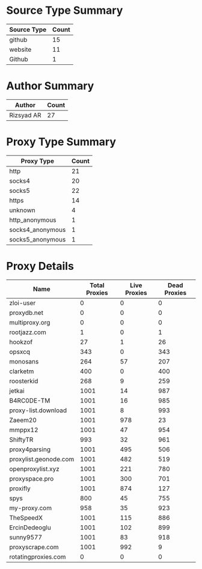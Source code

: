 # Source Type Summary

| Source Type | Count |
|-------------|-------|
| github | 15 |
| website | 11 |
| Github | 1 |


# Author Summary

| Author | Count |
|--------|-------|
| Rizsyad AR | 27 |


# Proxy Type Summary

| Proxy Type | Count |
|------------|-------|
| http | 21 |
| socks4 | 20 |
| socks5 | 22 |
| https | 14 |
| unknown | 4 |
| http_anonymous | 1 |
| socks4_anonymous | 1 |
| socks5_anonymous | 1 |


# Proxy Details

| Name | Total Proxies | Live Proxies | Dead Proxies |
|------|---------------|--------------|---------------|
| zloi-user | 0 | 0 | 0 |
| proxydb.net | 0 | 0 | 0 |
| multiproxy.org | 0 | 0 | 0 |
| rootjazz.com | 1 | 0 | 1 |
| hookzof | 27 | 1 | 26 |
| opsxcq | 343 | 0 | 343 |
| monosans | 264 | 57 | 207 |
| clarketm | 400 | 0 | 400 |
| roosterkid | 268 | 9 | 259 |
| jetkai | 1001 | 14 | 987 |
| B4RC0DE-TM | 1001 | 16 | 985 |
| proxy-list.download | 1001 | 8 | 993 |
| Zaeem20 | 1001 | 978 | 23 |
| mmppx12 | 1001 | 47 | 954 |
| ShiftyTR | 993 | 32 | 961 |
| proxy4parsing | 1001 | 495 | 506 |
| proxylist.geonode.com | 1001 | 482 | 519 |
| openproxylist.xyz | 1001 | 221 | 780 |
| proxyspace.pro | 1001 | 300 | 701 |
| proxifly | 1001 | 874 | 127 |
| spys | 800 | 45 | 755 |
| my-proxy.com | 958 | 35 | 923 |
| TheSpeedX | 1001 | 115 | 886 |
| ErcinDedeoglu | 1001 | 102 | 899 |
| sunny9577 | 1001 | 83 | 918 |
| proxyscrape.com | 1001 | 992 | 9 |
| rotatingproxies.com | 0 | 0 | 0 |
